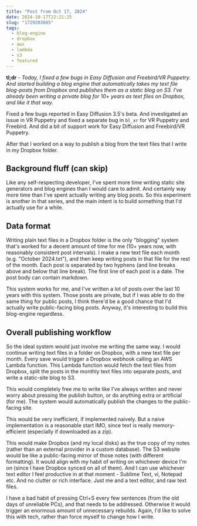 ```yaml
---
title: "Post from Oct 17, 2024"
date: 2024-10-17T22:21:25
slug: "1729203685"
tags:
  - blog-engine
  - dropbox
  - aws
  - lambda
  - s3
  - featured
---
```

**tl;dr** - *Today, I fixed a few bugs in Easy Diffusion and Freebird/VR Puppetry. And started building a blog engine that automatically takes my text file blog-posts from Dropbox and publishes them as a static blog on S3. I've already been writing a private blog for 10+ years as text files on Dropbox, and like it that way.*

Fixed a few bugs reported in Easy Diffusion 3.5's beta. And investigated an issue in VR Puppetry and fixed a separate bug in `bl_xr` for VR Puppetry and Freebird. And did a bit of support work for Easy Diffusion and Freebird/VR Puppetry.

After that I worked on a way to publish a blog from the text files that I write in my Dropbox folder.

## Background fluff (can skip)

Like any self-respecting developer, I've spent more time writing static site generators and blog engines than I would care to admit. And certainly way more time than I've spent actually writing any blog posts. So this experiment is another in that series, and the main intent is to build something that I'd actually use for a while.

## Data format

Writing plain text files in a Dropbox folder is the only "blogging" system that's worked for a decent amount of time for me (10+ years now, with reasonably consistent post intervals). I make a new text file each month (e.g. "October 2024.txt"), and then keep writing posts in that file for the rest of the month. Each post is separated by two hyphens (and line breaks above and below that line break). The first line of each post is a date. The post body can contain markdown.

This system works for me, and I've written a lot of posts over the last 10 years with this system. Those posts are private, but if I was able to do the same thing for public posts, I think there'd be a good chance that I'd actually write public-facing blog posts. Anyway, it's interesting to build this blog-engine regardless.

## Overall publishing workflow

So the ideal system would just involve me writing the same way. I would continue writing text files in a folder on Dropbox, with a new text file per month. Every save would trigger a Dropbox webhook calling an AWS Lambda function. This Lambda function would fetch the text files from Dropbox, split the posts in the monthly text files into separate posts, and write a static-site blog to S3.

This would completely free me to write like I've always written and never worry about pressing the publish button, or do anything extra or artificial (for me). The system would automatically publish the changes to the public-facing site.

This would be very inefficient, if implemented naively. But a naive implementation is a reasonable start IMO, since text is really memory-efficient (especially if downloaded as a zip).

This would make Dropbox (and my local disks) as the true copy of my notes (rather than an external provider in a custom database). The S3 website would be like a public-facing mirror of those notes (with different formatting). It would align with my habit of writing on whichever device I'm on (since I have Dropbox synced on all of them). And I can use whichever text editor I feel productive in at that moment - Sublime Text, vi, Notepad etc. And no clutter or rich interface. Just me and a text editor, and raw text files.

I have a bad habit of pressing Ctrl+S every few sentences (from the old days of unreliable PCs), and that needs to be addressed. Otherwise it would trigger an enormous amount of unnecessary rebuilds. Again, I'd like to solve this with tech, rather than force myself to change how I write.